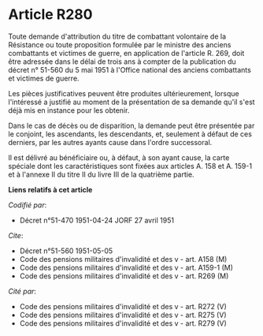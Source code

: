 # Article R280

Toute demande d'attribution du titre de combattant volontaire de la Résistance ou toute proposition formulée par le ministre
des anciens combattants et victimes de guerre, en application de l'article R. 269, doit être adressée dans le délai de trois
ans à compter de la publication du décret n° 51-560 du 5 mai 1951 à l'Office national des anciens combattants et victimes de
guerre.

Les pièces justificatives peuvent être produites ultérieurement, lorsque l'intéressé a justifié au moment de la présentation
de sa demande qu'il s'est déjà mis en instance pour les obtenir.

Dans le cas de décès ou de disparition, la demande peut être présentée par le conjoint, les ascendants, les descendants, et,
seulement à défaut de ces derniers, par les autres ayants cause dans l'ordre successoral.

Il est délivré au bénéficiaire ou, à défaut, à son ayant cause, la carte spéciale dont les caractéristiques sont fixées aux
articles A. 158 et A. 159-1 et à l'annexe II du titre II du livre III de la quatrième partie.

**Liens relatifs à cet article**

_Codifié par_:

  - Décret n°51-470 1951-04-24 JORF 27 avril 1951

_Cite_:

  - Décret n°51-560 1951-05-05
  - Code des pensions militaires d'invalidité et des v - art. A158 (M)
  - Code des pensions militaires d'invalidité et des v - art. A159-1 (M)
  - Code des pensions militaires d'invalidité et des v - art. R269 (M)

_Cité par_:

  - Code des pensions militaires d'invalidité et des v - art. R272 (V)
  - Code des pensions militaires d'invalidité et des v - art. R275 (V)
  - Code des pensions militaires d'invalidité et des v - art. R279 (V)
